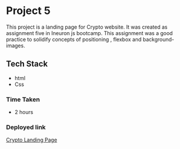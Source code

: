 # Project 5
This project is a landing page for Crypto website. It was created as assignment five in Ineuron js bootcamp. This assignment was a good practice to solidify concepts of positioning , flexbox
and background-images.

## Tech Stack
- html
- Css

### Time Taken  
- 2 hours

### Deployed link


[Crypto Landing Page](https://crypto-landing-page123.netlify.app/)
